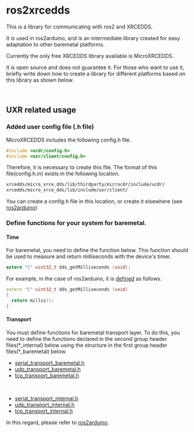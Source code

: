 # ros2xrcedds

This is a library for communicating with ros2 and XRCEDDS.

It is used in ros2arduino, and is an intermediate library created for easy adaptation to other baremetal platforms.

Currently the only free XRCEDDS library available is MicroXRCEDDS.

It is open source and does not guarantee it. For those who want to use it, briefly write down how to create a library for different platforms based on this library as shown below.

<br>

## UXR related usage

### Added user config file (.h file)
MicroXRCEDDS includes the following config.h file.
```c
#include <ucdr/config.h>
#include <uxr/client/config.h>
```
Therefore, it is necessary to create this file. The format of this file(config.h.in) exists in the following location.
```bash
xrcedds/micro_xrce_dds/lib/thirdparty/microcdr/include/ucdr/
xrcedds/micro_xrce_dds/lib/include/uxr/client/
```
You can create a config.h file in this location, or create it elsewhere (see [ros2arduino](https://github.com/ROBOTIS-GIT/ros2arduino/blob/master/src/uxr/client/config.h))

### Define functions for your system for baremetal.
#### Time
For baremetal, you need to define the function below. 
This function should be used to measure and return milliseconds with the device's timer.
```c
extern "C" uint32_t dds_getMilliseconds (void);
```
For example, in the case of ros2arduino, it is [defined](https://github.com/ROBOTIS-GIT/ros2arduino/blob/master/src/uxr/xrcedds_time.cpp) as follows.
```cpp
extern "C" uint32_t dds_getMilliseconds (void)
{
  return millis();
}
```

#### Transport
You must define functions for baremetal transport layer.
To do this, you need to define the functions declared in the second group header files(\*_internal) below using the structure in the first group header files(\*_baremetal) below.

- [serial_transport_baremetal.h](https://github.com/ROBOTIS-GIT/ros2xrcedds/blob/master/xrcedds/micro_xrce_dds/lib/include/uxr/client/profile/transport/serial/serial_transport_baremetal.h)
- [udp_transport_baremetal.h](https://github.com/ROBOTIS-GIT/ros2xrcedds/blob/master/xrcedds/micro_xrce_dds/lib/include/uxr/client/profile/transport/udp/udp_transport_baremetal.h)
- [tcp_transport_baremetal.h](https://github.com/ROBOTIS-GIT/ros2xrcedds/blob/master/xrcedds/micro_xrce_dds/lib/include/uxr/client/profile/transport/tcp/tcp_transport_baremetal.h)
<br>

- [serial_transport_internal.h](https://github.com/ROBOTIS-GIT/ros2xrcedds/blob/master/xrcedds/micro_xrce_dds/lib/src/c/profile/transport/serial/serial_transport_internal.h)
- [udp_transport_internal.h](https://github.com/ROBOTIS-GIT/ros2xrcedds/blob/master/xrcedds/micro_xrce_dds/lib/src/c/profile/transport/udp/udp_transport_internal.h)
- [tcp_transport_internal.h](https://github.com/ROBOTIS-GIT/ros2xrcedds/blob/master/xrcedds/micro_xrce_dds/lib/src/c/profile/transport/tcp/tcp_transport_internal.h)

In this regard, please refer to [ros2arduino](https://github.com/ROBOTIS-GIT/ros2arduino/tree/master/src/uxr/client/profile/transport).

